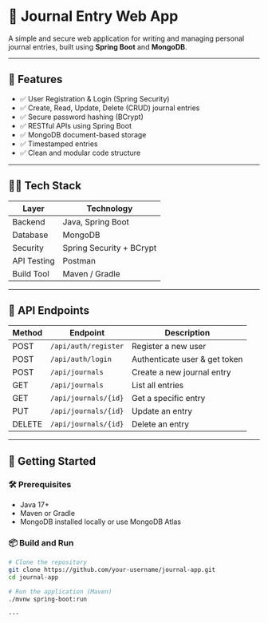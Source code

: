 # 📓 Journal Entry Web App

A simple and secure web application for writing and managing personal journal entries, built using **Spring Boot** and **MongoDB**.

---

## 🚀 Features

- ✅ User Registration & Login (Spring Security)
- ✅ Create, Read, Update, Delete (CRUD) journal entries
- ✅ Secure password hashing (BCrypt)
- ✅ RESTful APIs using Spring Boot
- ✅ MongoDB document-based storage
- ✅ Timestamped entries
- ✅ Clean and modular code structure

---

## 🧑‍💻 Tech Stack

| Layer        | Technology         |
|--------------|--------------------|
| Backend      | Java, Spring Boot  |
| Database     | MongoDB            |
| Security     | Spring Security + BCrypt |
| API Testing  | Postman            |
| Build Tool   | Maven / Gradle     |

---

## 📌 API Endpoints

| Method | Endpoint             | Description                  |
|--------|----------------------|------------------------------|
| POST   | `/api/auth/register` | Register a new user          |
| POST   | `/api/auth/login`    | Authenticate user & get token|
| POST   | `/api/journals`      | Create a new journal entry   |
| GET    | `/api/journals`      | List all entries             |
| GET    | `/api/journals/{id}` | Get a specific entry         |
| PUT    | `/api/journals/{id}` | Update an entry              |
| DELETE | `/api/journals/{id}` | Delete an entry              |

---

## 🧪 Getting Started

### 🛠 Prerequisites

- Java 17+
- Maven or Gradle
- MongoDB installed locally or use MongoDB Atlas

### 📦 Build and Run

```bash
# Clone the repository
git clone https://github.com/your-username/journal-app.git
cd journal-app

# Run the application (Maven)
./mvnw spring-boot:run

---

